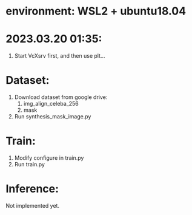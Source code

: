 # environment: WSL2 + ubuntu18.04
# 2023.03.20 01:35:
1. Start VcXsrv first, and then use plt...

# Dataset:

1. Download dataset from google drive:
    1. img_align_celeba_256
    2. mask
2. Run synthesis_mask_image.py


# Train:

1. Modify configure in train.py
2. Run train.py

# Inference:

Not implemented yet.